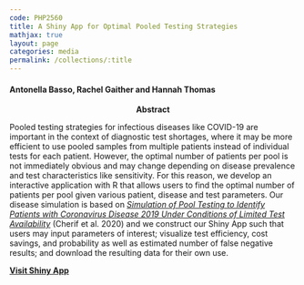 ```yaml
---
code: PHP2560
title: A Shiny App for Optimal Pooled Testing Strategies 
mathjax: true
layout: page
categories: media
permalink: /collections/:title
---
```


#### Antonella Basso, Rachel Gaither and Hannah Thomas

<center><b> Abstract </b></center> 

Pooled testing strategies for infectious diseases like COVID-19 are important in the context of diagnostic test shortages, where it may be more efficient to use pooled samples from multiple patients instead of individual tests for each patient. However, the optimal number of patients per pool is not immediately obvious and may change depending on disease prevalence and test characteristics like sensitivity. For this reason, we develop an interactive application with R that allows users to find the optimal number of patients per pool given various patient, disease and test parameters. Our disease simulation is based on [*Simulation of Pool Testing to Identify Patients with Coronavirus Disease 2019 Under Conditions of Limited Test Availability*](https://www.ncbi.nlm.nih.gov/pmc/articles/PMC7315509/) (Cherif et al. 2020) and we construct our Shiny App such that users may input parameters of interest; visualize test efficiency, cost savings, and probability as well as estimated number of false negative results; and download the resulting data for their own use.

[**Visit Shiny App**](https://rgaither.shinyapps.io/2560_final_project/)
